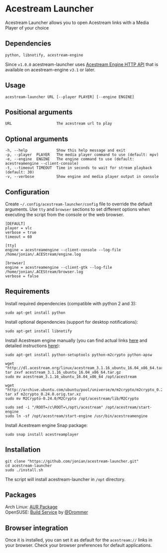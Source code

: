 # Acestream Launcher
Acestream Launcher allows you to open Acestream links with a Media Player of your choice

## Dependencies
```text
python, libnotify, acestream-engine
```

Since `v1.0.0` acestream-launcher uses [Acestream Engine HTTP API](http://wiki.acestream.org/wiki/index.php/Engine_HTTP_API) that is available on acestream-engine `v3.1` or later.

## Usage
```shell
acestream-launcher URL [--player PLAYER] [--engine ENGINE]
```

## Positional arguments
```text
URL                    The acestream url to play
```

## Optional arguments
```text
-h, --help             Show this help message and exit
-p, --player  PLAYER   The media player command to use (default: mpv)
-e, --engine  ENGINE   The engine command to use (default: acestreamengine --client-console)
-t, --timeout TIMEOUT  Time in seconds to wait for stream playback (default: 30)
-v, --verbose          Show engine and media player output in console
```

## Configuration
Create `~/.config/acestream-launcher/config` file to override the default arguments. Use `tty` and `browser` sections to set different options when executing the script from the console or the web browser.

```text
[DEFAULT]
player = vlc
verbose = true
timeout = 60

[tty]
engine = acestreamengine --client-console --log-file /home/jonian/.ACEStream/engine.log

[browser]
engine = acestreamengine --client-gtk --log-file /home/jonian/.ACEStream/browser.log
verbose = false
```

## Requirements
Install required dependencies (compatible with python 2 and 3):

```shell
sudo apt-get install python
```

Install optional dependencies (support for desktop notifications):

```shell
sudo apt-get install libnotify
```

Install Acestream engine manually (you can find actual links [here](http://wiki.acestream.org/wiki/index.php/Download#Linux) and detailed instructions [here](http://wiki.acestream.org/wiki/index.php/Install_Ubuntu)):

```shell
sudo apt-get install python-setuptools python-m2crypto python-apsw

wget "http://dl.acestream.org/linux/acestream_3.1.16_ubuntu_16.04_x86_64.tar.gz"
tar zxvf acestream_3.1.16_ubuntu_16.04_x86_64.tar.gz
sudo mv acestream_3.1.16_ubuntu_16.04_x86_64 /opt/acestream

wget "http://archive.ubuntu.com/ubuntu/pool/universe/m/m2crypto/m2crypto_0.24.0.orig.tar.xz"
tar xf m2crypto_0.24.0.orig.tar.xz
sudo mv M2Crypto-0.24.0/M2Crypto /opt/acestream/lib/M2Crypto

sudo sed -i "/ROOT=/c\ROOT=\/opt\/acestream" /opt/acestream/start-engine
sudo ln -sf /opt/acestream/start-engine /usr/bin/acestreamengine
```

Install Acestream engine Snap package:

```shell
sudo snap install acestreamplayer
```

## Installation

```shell
git clone "https://github.com/jonian/acestream-launcher.git"
cd acestream-launcher
sudo ./install.sh
```

The script will install acestream-launcher in `/opt` directory.

## Packages
Arch Linux: [AUR Package](https://aur.archlinux.org/packages/acestream-launcher)  
OpenSUSE: [Build Service](https://build.opensuse.org/project/show/home:drommer:p2pstreams) by [@Drommer](https://github.com/Drommer)

## Browser integration  
Once it is installed, you can set it as default for the `acestream://` links in your browser. Check your browser preferences for default applications.
